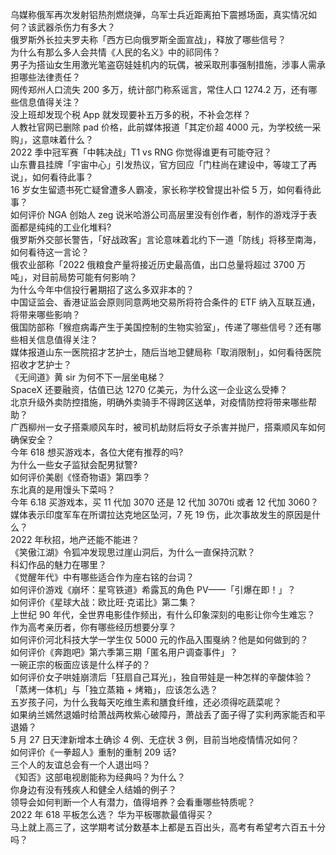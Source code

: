 乌媒称俄军再次发射铝热剂燃烧弹，乌军士兵近距离拍下震撼场面，真实情况如何？该武器杀伤力有多大？  
俄罗斯外长拉夫罗夫称「西方已向俄罗斯全面宣战」，释放了哪些信号？  
为什么有那么多人会共情《人民的名义》中的祁同伟？  
男子为搭讪女生用激光笔盗窃娃娃机内的玩偶，被采取刑事强制措施，涉事人需承担哪些法律责任？  
网传郑州人口流失 200 多万，统计部门称系谣言，常住人口 1274.2 万，还有哪些信息值得关注？  
没上班却发现个税 App 就发现要补五万多的税，不补会怎样？  
人教社官网已删除 pad 价格，此前媒体报道「其定价超 4000 元，为学校统一采购」，这意味着什么？  
2022 季中冠军赛「中韩决战」T1 vs RNG 你觉得谁更有可能夺冠？  
山东曹县挂牌「宇宙中心」引发热议，官方回应「门柱尚在建设中，等竣工了再说」，如何看待此事？  
16 岁女生留遗书死亡疑曾遭多人霸凌，家长称学校曾提出补偿 5 万，如何看待此事？  
如何评价 NGA 创始人 zeg 说米哈游公司高层里没有创作者，制作的游戏浮于表面都是纯纯的工业化堆料?  
俄罗斯外交部长警告，「好战政客」言论意味着北约下一道「防线」将移至南海，如何看待这一言论？  
俄农业部称「2022 俄粮食产量将接近历史最高值，出口总量将超过 3700 万吨」，对目前局势可能有何影响？  
为什么今年中信投行暑期招了这么多双非本的？  
中国证监会、香港证监会原则同意两地交易所将符合条件的 ETF 纳入互联互通，将带来哪些影响？  
俄国防部称「猴痘病毒产生于美国控制的生物实验室」，传递了哪些信号？还有哪些相关信息值得关注？  
媒体报道山东一医院招才艺护士，随后当地卫健局称「取消限制」，如何看待医院招收才艺护士？  
《无间道》黄 sir 为何不下一层坐电梯？  
​SpaceX 还要融资，估值已达 1270 亿美元，为什么这一企业这么受捧？  
北京升级外卖防控措施，明确外卖骑手不得跨区送单，对疫情防控将带来哪些帮助？  
广西柳州一女子搭乘顺风车时，被司机劫财后将女子杀害并抛尸，搭乘顺风车如何确保安全？  
今年 618 想买游戏本，各位大佬有推荐的吗?  
为什么一些女子监狱会配男狱警?  
如何评价美剧《怪奇物语》第四季？  
东北真的是用馒头下菜吗？  
今年 6.18 买游戏本，买 11 代加 3070 还是 12 代加 3070ti 或者 12 代加 3060？  
媒体表示印度军车在所谓拉达克地区坠河，7 死 19 伤，此次事故发生的原因是什么？  
2022 年秋招，地产还能不能进？  
《笑傲江湖》令狐冲发现思过崖山洞后，为什么一直保持沉默？  
科幻作品的魅力在哪里？  
《觉醒年代》中有哪些适合作为座右铭的台词？  
如何评价游戏《崩坏：星穹铁道》希露瓦的角色 PV——「引爆在即！」？  
如何评价《星球大战：欧比旺·克诺比》第二集？  
上世纪 90 年代，全世界电影佳作频出，有什么印象深刻的电影让你今生难忘？  
作为高考亲历者，你有哪些经历想要分享？  
如何评价河北科技大学一学生仅 5000 元的作品入围戛纳？他是如何做到的？  
如何评价《奔跑吧》第六季第三期「匿名用户调查事件」？  
一碗正宗的板面应该是什么样子的？  
如何评价女子哄娃崩溃后「狂扇自己耳光」，独自带娃是一种怎样的辛酸体验？  
「蒸烤一体机」与「独立蒸箱 + 烤箱」，应该怎么选？  
五岁孩子问，为什么我每天吃维生素和膳食纤维，还必须得吃蔬菜呢？  
如果纳兰嫣然退婚时给萧战两枚紫心破障丹，萧战丢了面子得了实利两家能否和平退婚？  
5 月 27 日天津新增本土确诊 4 例、无症状 3 例，目前当地疫情情况如何？  
如何评价《一拳超人》重制的重制 209 话?  
三个人的友谊总会有一个人退出吗？  
《知否》这部电视剧能称为经典吗？为什么？  
你身边有没有残疾人和健全人结婚的例子？  
领导会如何判断一个人有潜力，值得培养？会看重哪些特质呢？  
2022 年 618 平板怎么选？ 华为平板哪款最值得买？  
马上就上高三了，这学期考试分数基本上都是五百出头，高考有希望考六百五十分吗？  
